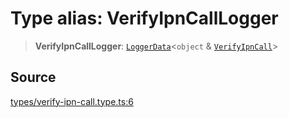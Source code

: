 # Type alias: VerifyIpnCallLogger

> **VerifyIpnCallLogger**: [`LoggerData`](LoggerData.md)\<`object` & [`VerifyIpnCall`](VerifyIpnCall.md)\>

## Source

[types/verify-ipn-call.type.ts:6](https://github.com/lehuygiang28/vnpay/blob/ffb3f1a6e2e5cee6cec7ba4f806a92950f9f7872/src/types/verify-ipn-call.type.ts#L6)
